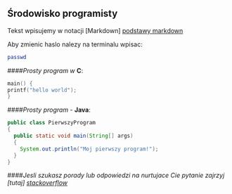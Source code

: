 ##  Środowisko programisty

Tekst wpisujemy w notacji [Markdown] [podstawy markdown]

Aby zmienic haslo nalezy na terminalu wpisac:
```sh
passwd
```


####_Prosty program w_ __C__:


```c
main() {
printf("hello world");
}
```

[podstawy markdown]: http://daringfireball.net/projects/markdown/basics


####_Prosty program -_ __Java__:


```java
public class PierwszyProgram
{
  public static void main(String[] args)
  {
    System.out.println("Moj pierwszy program!");
  }
}
```

####_Jesli szukasz porady lub odpowiedzi na nurtujace Cie pytanie zajrzyj [tutaj] [stackoverflow]_


[stackoverflow]: http://stackoverflow.com/
